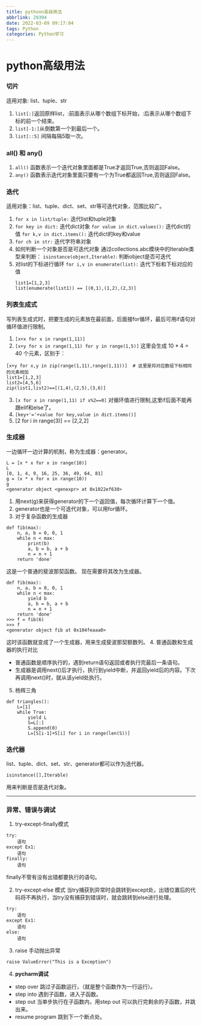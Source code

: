 ```yaml
---
title: pythonn高级用法
abbrlink: 29394
date: 2022-03-09 09:17:04
tags: Python
categories: Python学习
---
```


# python高级用法

### 切片
适用对象: list、tuple、str
1. `list[:]`返回原样list，:前面表示从哪个数组下标开始，:后表示从哪个数组下标的前一个结束。
2. `list[-1:]`从倒数第一个到最后一个。
3. `list[::5]` 间隔每隔5取一次。

### all() 和 any()
1. `all()` 函数表示一个迭代对象里面都是True才返回True,否则返回False。
2. `any()` 函数表示迭代对象里面只要有一个为True都返回True,否则返回False。

### 迭代
适用对象：list、tuple、dict、set、str等可迭代对象，范围比较广。
1. `for x in list/tuple:` 迭代list和tuple对象
2. `for key in dict:` 迭代dict对象
  `for value in dict.values():` 迭代dict的值
  `for k,v in dict.items():` 迭代dict的key和value
3. `for ch in str:` 迭代字符串对象
4. 如何判断一个对象是否是可迭代对象
	通过collections.abc模块中的Iterable类型来判断：
  `isinstance(object,Iterable)`: 判断object是否可迭代
5. 对list的下标进行循环
  `for i,v in enumerate(list):` 迭代下标和下标对应的值
 	```
	list1=[1,2,3]
	list(enumerate(list1)) == [(0,1),(1,2),(2,3)]
	```

### 列表生成式
写列表生成式时，把要生成的元素放在最前面，后面接for循环，最后可用if语句对循环值进行限制。
1. `[x+x for x in range(1,11)]` 
2. `[x+y for x in range(1,11) for y in range(1,5)]` 这里会生成 10 * 4 = 40 个元素，区别于：
```
[x+y for x,y in zip(range(1,11),range(1,11))]  # 这里是将对应数组下标相同的元素相加
list1=[1,2,3]
list2=[4,5,6]
zip(list1,list2)==[(1,4),(2,5),(3,6)]
```
3. `[x for x in range(1,11) if x%2==0]` 对循环值进行限制,这里if后面不能再跟elif和else了。
4. `[key+'='+value for key,value in dict.items()]`
5. [2 for i in range(3)] == [2,2,2]

### 生成器
一边循环一边计算的机制，称为生成器：generator。
```
L = [x * x for x in range(10)]
L
[0, 1, 4, 9, 16, 25, 36, 49, 64, 81]
g = (x * x for x in range(10))
g
<generator object <genexpr> at 0x1022ef630>
```
1. 用next(g)来获得generator的下一个返回值，每次循环计算下一个值。
2. generator也是一个可迭代对象，可以用for循环。
3. 对于复杂函数的生成器
```
def fib(max):
    n, a, b = 0, 0, 1
    while n < max:
        print(b)
        a, b = b, a + b
        n = n + 1
    return 'done'
```
这是一个普通的斐波那契函数。
现在需要将其改为生成器。
```
def fib(max):
    n, a, b = 0, 0, 1
    while n < max:
        yield b
        a, b = b, a + b
        n = n + 1
    return 'done'
>>> f = fib(6)
>>> f
<generator object fib at 0x104feaaa0>
```
这时该函数就变成了一个生成器，用来生成斐波那契额数列。
4. 普通函数和生成器的执行对比
* 普通函数是顺序执行的，遇到return语句返回或者执行完最后一条语句。
* 生成器是调用next()后才执行，执行到yield中断，并返回yield后的内容。下次再调用next()时，就从该yield处执行。
5. 杨辉三角
```
def triangles():
    L=[1]
    while True:
        yield L
        S=L[:]
        S.append(0)
        L=[S[i-1]+S[i] for i in range(len(S))] 
```

### 迭代器
list、tuple、dict、set、str、generator都可以作为迭代器。
```
isinstance([],Iterable)
```
用来判断是否是迭代对象。
***

### 异常、错误与调试
1. try-except-finally模式
```
try:
	语句
except Ex1:
	语句
finally:
	语句
```
finally不管有没有出错都要执行的语句。

2. try-except-else 模式
当try捕获到异常时会跳转到except处，出错位置后的代码将不再执行，当try没有捕获到错误时，就会跳转到else进行处理。
```
try:
	语句
except Ex1:
	语句
else:
	语句
```
3. raise 手动抛出异常
```
raise ValueError("This is a Exception")
```

4. **pycharm调试**
 * step over 跳过子函数运行，（就是整个函数作为一行运行）。
 * step into 遇到子函数，进入子函数。
 * step out 当单步执行在子函数内，用step out 可以执行完剩余的子函数，并跳出来。
 * resume program 跳到下一个断点处。
